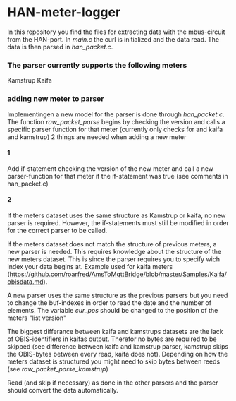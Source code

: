 # HAN-meter-logger 

In this repository you find the files for extracting data with the mbus-circuit from the HAN-port. 
In *main.c* the curl is initialized and the data read. The data is then parsed in *han_packet.c*. 

### The parser currently supports the following meters 
Kamstrup
Kaifa


### adding new meter to parser

Implementingen a new model for the parser is done through *han_packet.c*. 
The function *raw_packet_parse* begins by checking the version and calls a specific parser function for that meter (currently only checks for and kaifa and kamstrup)
2 things are needed when adding a new meter

#### 1
Add if-statement checking the version of the new meter and call a new parser-function for that meter if the if-statement was true (see comments in han_packet.c)
#### 2
If the meters dataset uses the same structure as Kamstrup or kaifa, no new parser is required. 
However, the if-statements must still be modified in order for the correct parser to be called.

If the meters dataset does not match the structure of previous meters, a new parser is needed.
This requires knowledge about the structure of the new meters dataset. This is since the parser requires you to specify wich index your data begins at.
Example used for kaifa meters (https://github.com/roarfred/AmsToMqttBridge/blob/master/Samples/Kaifa/obisdata.md).

A new parser uses the same structure as the previous parsers but you need to change the buf-indexes in order to read the date and the number of elements.
The variable *cur_pos* should be changed to the position of the meters "list version" 

The biggest differance between kaifa and kamstrups datasets are the lack of OBIS-identifiers in kaifas output. 
Therefor no bytes are required to be skipped (see difference between kaifa and kamstrup parser, kamstrup skips the OBIS-bytes between every read, kaifa does not).
Depending on how the meters dataset is structured you might need to skip bytes between reeds (see *raw_packet_parse_kamstrup*)

Read (and skip if necessary) as done in the other parsers and the parser should convert the data automatically.

